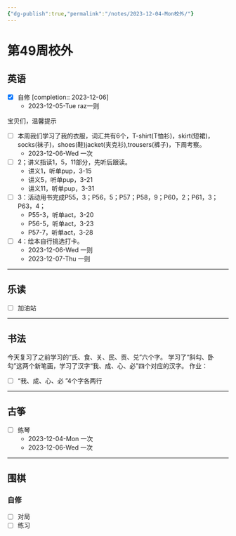 ```yaml
---
{"dg-publish":true,"permalink":"/notes/2023-12-04-Mon校外/"}
---
```



# 第49周校外
## 英语
- [x] 自修 [completion:: 2023-12-06]
	- 2023-12-05-Tue raz一则

宝贝们，温馨提示
- [ ] 本周我们学习了我的衣服，词汇共有6个，T-shirt(T恤衫)，skirt(短裙)，socks(袜子)，shoes(鞋)jacket(夹克衫),trousers(裤子)，下周考察。
	- 2023-12-06-Wed 一次
- [ ] 2；讲义指读1，5，11部分，先听后跟读。
	- 讲义1，听单pup，3-15
	- 讲义5，听单pup，3-21
	- 讲义11，听单pup，3-31
- [ ] 3：活动用书完成P55，3；P56，5；P57；P58，9；P60，2；P61，3；P63，4；
	- P55-3，听单act，3-20
	- P56-5，听单act，3-23
	- P57-7，听单act，3-28
- [ ] 4：绘本自行挑选打卡。
	- 2023-12-06-Wed 一则
	- 2023-12-07-Thu 一则
---
## 乐读
- [ ] 加油站
---
## 书法
今天复习了之前学习的“氏、食、关、民、贡、兑”六个字。
学习了“斜勾、卧勾”这两个新笔画，学习了汉字“我、成、心、必”四个对应的汉字。
作业：
- [ ] “我、成、心、必 ”4个字各两行

---
## 古筝
- [ ] 练琴
	- 2023-12-04-Mon 一次
	- 2023-12-06-Wed 一次
---
## 围棋
### 自修
- [ ] 对局
- [ ] 练习